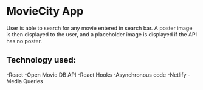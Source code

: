 # MovieCity App
User is able to search for any movie entered in search bar. A poster image is then displayed to the user, and a placeholder image is displayed if the API has no poster.

## Technology used:

  -React
  -Open Movie DB API 
  -React Hooks
  -Asynchronous code
  -Netlify 
  -Media Queries 



